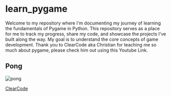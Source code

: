 ﻿# learn_pygame

Welcome to my repository where I'm documenting my journey of learning the fundamentals of Pygame in Python. This repository serves as a place for me to track my progress, share my code, and showcase the projects I've built along the way. My goal is to understand the core concepts of game development. Thank you to ClearCode aka Christian for teaching me so much about pygame, please check him out using this Youtube Link. 
</br>

## Pong

![pong](https://github.com/samincgs/pygame_projects/assets/129024887/7a790ce6-6046-4c2d-9fa7-fedacc585317)



[ClearCode](https://www.youtube.com/@ClearCode)

